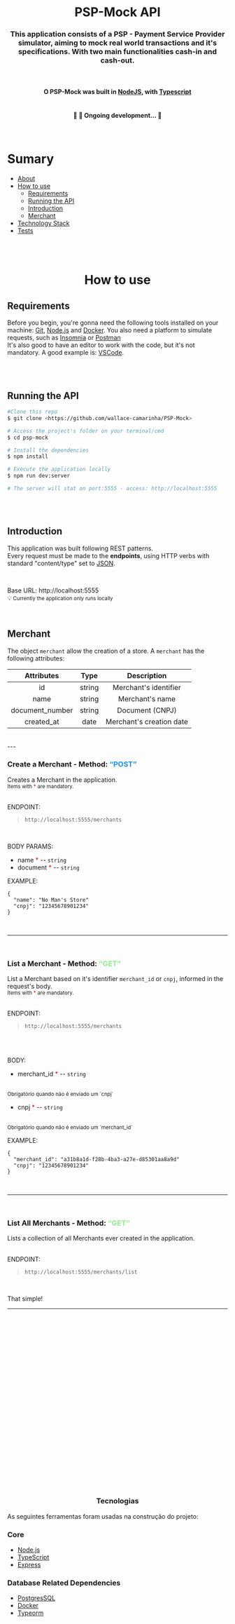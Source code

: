 <h1 align="center">PSP-Mock API</h1>

<h3 align="center">
  This application consists of a <strong>PSP - Payment Service Provider</strong> simulator, aiming to mock real world transactions and it's specifications. With two main functionalities <strong>cash-in</strong> and <strong>cash-out</strong>.
</h3>
<br>
<h4 align="center">O PSP-Mock was built in <a href="https://nodejs.org/en/">NodeJS</a>, with <a href="https://www.typescriptlang.org/">Typescript</a>


<br>
<br>

<h4 align="center">
	🚧   🚀 Ongoing development...  🚧
</h4>
<br>

Sumary
=================
<!--ts-->
   * [About](#About)
   * [How to use](#how-to-use)
      * [Requirements](#requirements)
      * [Running the API](#running-the-api)
      * [Introduction](#introduction)
      * [Merchant](#merchant)
   * [Technology Stack](#technology-stack)
   * [Tests](#tests)
<!--te-->
<br>
<br>

<!-- <h1 align="center">About</h1> -->


<h1 align="center">How to use</h1>

<h2> Requirements</h2>

Before you begin, you're gonna need the following tools installed on your machine:
[Git](https://git-scm.com), [Node.js](https://nodejs.org/en/) and [Docker](https://www.docker.com/). You also need a platform to simulate requests, such as [Insomnia](https://insomnia.rest/download) or [Postman](https://www.postman.com/downloads/)
<br>
It's also good to have an editor to work with the code, but it's not mandatory. A good example is: [VSCode](https://code.visualstudio.com/).


<!-- Você pode utilizar este arquivo do Insomnia com as requisições utilizadas em desenvolvimento: download -->

<br>
<br>

## Running the API

```bash
#Clone this repo
$ git clone <https://github.com/wallace-camarinha/PSP-Mock>

# Access the project's folder on your terminal/cmd
$ cd psp-mock

# Install the dependencies
$ npm install

# Execute the application locally
$ npm run dev:server

# The server will stat on port:5555 - access: http://localhost:5555
```

<br>
<br>

## Introduction

This application was built following REST patterns.
<br>
Every request must be made to the <strong>endpoints</strong>, using HTTP verbs with standard "content/type" set to [JSON](http://www.json.org/).

<br>

Base URL: http://localhost:5555
<br>
💡<small> Currently the application only runs locally</small>

<br>

## Merchant
The object ```merchant``` allow the creation of a store. A ```merchant``` has the following attributes:


|    Attributes   |      Type     |         Description         |
|:---------------:|:-------------:|:---------------------------:|
|         id      |     string    |    Merchant's identifier    |
|        name     |     string    |       Merchant's name       |
| document_number |     string    |        Document (CNPJ)      |
|    created_at   |      date     |   Merchant's creation date  |
<br>
---

<br>

<h3>Create a Merchant - Method: <q style="color:DodgerBlue">POST</q></h3>
Creates a Merchant in the application.
<br>
<small>Items with <a style="color:red">*</a> are mandatory.</small>
<br>
<br>

ENDPOINT:

>`http://localhost:5555/merchants`

<br>

BODY PARAMS:
<br>

* name <a style="color:red">*</a> -- `string`
* document <a style="color:red">*</a> -- `string`

EXAMPLE:

    {
      "name": "No Man's Store"
      "cnpj": "12345678901234"
    }
<br>

---
<br>

<h3>List a Merchant - Method: <q style="color:LightGreen">GET</q></h3>

List a Merchant based on it's identifier `merchant_id` or `cnpj`, informed in the request's body.
<br>
<small>Items with <a style="color:red">*</a> are mandatory.</small>
<br>
<br>

ENDPOINT:

>`http://localhost:5555/merchants`
<br>

<br>

BODY:
<br>

* merchant_id <a style="color:red">*</a> -- `string`
</br>
<small>Obrigatório quando não é enviado um `cnpj`</small>

* cnpj <a style="color:red">*</a> -- `string`
</br>
<small>Obrigatório quando não é enviado um `merchant_id`</small>


EXAMPLE:

    {
      "merchant_id": "a31b8a1d-f28b-4ba3-a27e-d85301aa8a9d"
      "cnpj": "12345678901234"
    }

<br>

---
<br>

<h3>List All Merchants - Method: <q style="color:LightGreen">GET</q></h3>

Lists a collection of all Merchants ever created in the application.
<br>
<br>

ENDPOINT:

>`http://localhost:5555/merchants/list`
<br>

That simple!

---

















<br>
<br>
<br>
<br>
<br>
<br>
<br>
<br>
<br>
<br>
<br>
<br>
<br>
<br>
<br>
<br>
<br>
<br>
<br>
<br>
<br>
<br>
<br>


<h3 align="center">Tecnologias</h3>

As seguintes ferramentas foram usadas na construção do projeto:

### Core

- [Node.js](https://nodejs.org/en/)
- [TypeScript](https://www.typescriptlang.org/)
- [Express](https://expressjs.com/)

### Database Related Dependencies

- [PostgresSQL](https://www.postgresql.org/)
- [Docker](https://www.docker.com/)
- [Typeorm](https://typeorm.io/)
